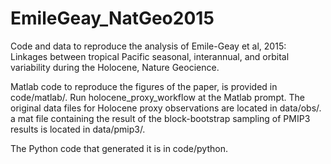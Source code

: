 # EmileGeay_NatGeo2015
Code and data to reproduce the analysis of Emile-Geay et al, 2015: Linkages between tropical Pacific seasonal, interannual, and orbital variability during the Holocene, Nature Geocience.


Matlab code to reproduce the figures of the paper, is provided in code/matlab/.
Run holocene_proxy_workflow at the Matlab prompt.
The original data files for Holocene proxy observations are located in data/obs/.
a mat file containing the result of the block-bootstrap sampling of PMIP3 results is located in data/pmip3/.  

The Python code that generated it is in code/python.
